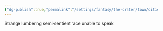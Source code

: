 ```yaml
---
{"dg-publish":true,"permalink":"/settings/fantasy/the-crater/town/cities-and-sectors/stilldeep-trek-dungeon/"}
---
```


Strange lumbering semi-sentient race unable to speak

